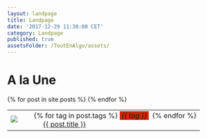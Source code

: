 ```yaml
---
layout: landpage
title: Landpage
date: '2017-12-29 11:30:00 CET'
category: Landpage
published: true
assetsFolder: /ToutEnAlgo/assets/
---
```


<h1>
A la Une
</h1>



<table>
  {% for post in site.posts %}
    <tr>
      <td>
          <a href="{{ post.url | relative_url  }}" /><img style="float:left;" src="{{ page.assetsFolder }}/images/blog/thumbmail-empty-150x150.png"> </a>
      </td>
      <td>
          {% for tag in post.tags %}
            <span style="background-color:#d22501;font-style:italic;">&nbsp;{{ tag }}&nbsp;</span>&nbsp;
          {% endfor %}
          <br>
          <a href="{{ post.url | relative_url  }}">{{ post.title }}</a>
      </td>
    </tr>
  {% endfor %}
</table>


<!--
<ul>
  {% for post in site.posts %}
    <li>
      <a href="{{ post.url | relative_url  }}">{{ post.title }}</a>
    </li>
  {% endfor %}
</ul>
-->
